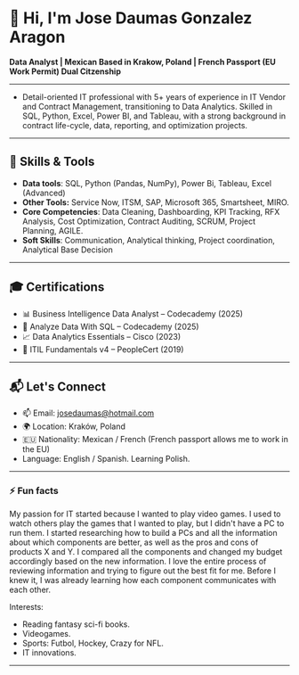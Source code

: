 # 👋 Hi, I'm Jose Daumas Gonzalez Aragon

**Data Analyst | Mexican Based in Krakow, Poland | French Passport (EU Work Permit) Dual Citzenship**

---
- Detail-oriented IT professional with 5+ years of experience in IT Vendor and Contract Management, transitioning
to Data Analytics. Skilled in SQL, Python, Excel, Power BI, and Tableau, with a strong background in contract
life-cycle, data, reporting, and optimization projects. 
---

## 🔧 Skills & Tools

- **Data tools**: SQL, Python (Pandas, NumPy), Power Bi, Tableau, Excel (Advanced)
- **Other Tools:** Service Now, ITSM, SAP, Microsoft 365, Smartsheet, MIRO.
- **Core Competencies**: Data Cleaning, Dashboarding, KPI Tracking, RFX Analysis, Cost Optimization, Contract Auditing, SCRUM, Project Planning, AGILE.
- **Soft Skills**: Communication, Analytical thinking, Project coordination, Analytical Base Decision

---

## 🎓 Certifications

- 📊 Business Intelligence Data Analyst – Codecademy (2025)  
- 🧮 Analyze Data With SQL – Codecademy (2025)  
- 📈 Data Analytics Essentials – Cisco (2023)  
- 📘 ITIL Fundamentals v4 – PeopleCert (2019)
---

## 📬 Let's Connect

- 📫 Email: [josedaumas@hotmail.com](mailto:josedaumas@hotmail.com)
- 🌍 Location: Kraków, Poland
- 🇪🇺 Nationality: Mexican / French (French passport allows me to work in the EU)
- Language: English / Spanish. Learning Polish.

---

### ⚡ Fun facts

My passion for IT started because I wanted to play video games. I used to watch others play the games that I wanted to play, but I didn't have a PC to run them. I started researching how to build a PCs and all the information about which components are better, as well as the pros and cons of products X and Y. I compared all the components and changed my budget accordingly based on the new information. I love the entire process of reviewing information and trying to figure out the best fit for me. Before I knew it, I was already learning how each component communicates with each other.

Interests:
  - Reading fantasy sci-fi books.
  - Videogames.
  - Sports: Futbol, Hockey, Crazy for NFL.
  - IT innovations.

---
